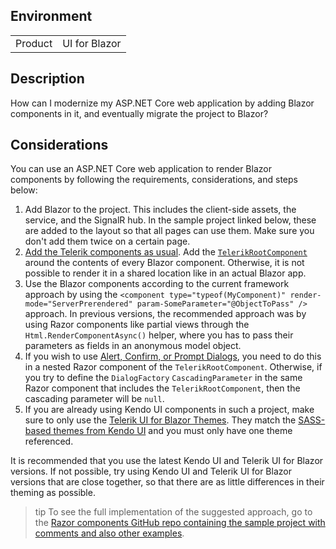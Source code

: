 
## Environment

<table>
<tbody>
<tr>
<td>Product</td>
<td>UI for Blazor</td>
</tr>
</tbody>
</table>

## Description

How can I modernize my ASP.NET Core web application by adding Blazor components in it, and eventually migrate the project to Blazor?

## Considerations

You can use an ASP.NET Core web application to render Blazor components by following the requirements, considerations, and steps below:

1. Add Blazor to the project. This includes the client-side assets, the service, and the SignalR hub. In the sample project linked below, these are added to the layout so that all pages can use them. Make sure you don't add them twice on a certain page.
1. [Add the Telerik components as usual](slug:getting-started/what-you-need). Add the [`TelerikRootComponent`](slug:rootcomponent-overview) around the contents of every Blazor component. Otherwise, it is not possible to render it in a shared location like in an actual Blazor app.
1. Use the Blazor components according to the current framework approach by using the `<component type="typeof(MyComponent)" render-mode="ServerPrerendered" param-SomeParameter="@ObjectToPass" />` approach. In previous versions, the recommended approach was by using Razor components like partial views through the `Html.RenderComponentAsync()` helper, where you has to pass their parameters as fields in an anonymous model object.
1. If you wish to use [Alert, Confirm, or Prompt Dialogs](slug:dialog-predefined ), you need to do this in a nested Razor component of the `TelerikRootComponent`. Otherwise, if you try to define the `DialogFactory` `CascadingParameter` in the same Razor component that includes the `TelerikRootComponent`, then the cascading parameter will be `null`.
1. If you are already using Kendo UI components in such a project, make sure to only use the [Telerik UI for Blazor Themes](slug:themes-overview). They match the [SASS-based themes from Kendo UI](https://docs.telerik.com/kendo-ui/styles-and-layout/sass-themes) and you must only have one theme referenced.

It is recommended that you use the latest Kendo UI and Telerik UI for Blazor versions. If not possible, try using Kendo UI and Telerik UI for Blazor versions that are close together, so that there are as little differences in their theming as possible.

>tip To see the full implementation of the suggested approach, go to the [Razor components GitHub repo containing the sample project with comments and also other examples](https://github.com/telerik/blazor-ui/tree/master/common/razor-components).
